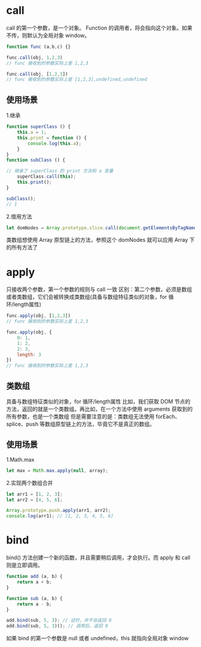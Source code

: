 # call
call 的第一个参数，是一个对象。 Function 的调用者，将会指向这个对象。如果不传，则默认为全局对象 window。

```js
function func (a,b,c) {}

func.call(obj, 1,2,3)
// func 接收到的参数实际上是 1,2,3

func.call(obj, [1,2,3])
// func 接收到的参数实际上是 [1,2,3],undefined,undefined

```
## 使用场景
1.继承
```js
function superClass () {
    this.a = 1;
    this.print = function () {
        console.log(this.a);
    }
}
function subClass () {

// 继承了 superClass 的 print 方法和 a 变量
    superClass.call(this);
    this.print();
}

subClass();
// 1
```

2.借用方法
```js
let domNodes = Array.prototype.slice.call(document.getElementsByTagName("*"));
```
类数组想使用 Array 原型链上的方法，参照这个
domNodes 就可以应用 Array 下的所有方法了


# apply
只接收两个参数，第一个参数的规则与 call 一致
区别：第二个参数，必须是数组或者类数组，它们会被转换成类数组(具备与数组特征类似的对象，for 循环/length属性)

```js
func.apply(obj, [1,2,3])
// func 接收到的参数实际上是 1,2,3

func.apply(obj, {
    0: 1,
    1: 2,
    2: 3,
    length: 3
})
// func 接收到的参数实际上是 1,2,3
```

## 类数组
具备与数组特征类似的对象，for 循环/length属性
比如，我们获取 DOM 节点的方法，返回的就是一个类数组。再比如，在一个方法中使用 arguments 获取到的所有参数，也是一个类数组
但是需要注意的是：类数组无法使用 forEach、splice、push 等数组原型链上的方法，毕竟它不是真正的数组。

## 使用场景
1.Math.max
```js
let max = Math.max.apply(null, array);
```

2.实现两个数组合并
```js
let arr1 = [1, 2, 3];
let arr2 = [4, 5, 6];

Array.prototype.push.apply(arr1, arr2);
console.log(arr1); // [1, 2, 3, 4, 5, 6]
```

# bind
bind() 方法创建一个新的函数，并且需要稍后调用，才会执行。而 apply 和 call 则是立即调用。
```js
function add (a, b) {
    return a + b;
}

function sub (a, b) {
    return a - b;
}

add.bind(sub, 5, 3); // 这时，并不会返回 8
add.bind(sub, 5, 3)(); // 调用后，返回 8
```
如果 bind 的第一个参数是 null 或者 undefined，this 就指向全局对象 window

